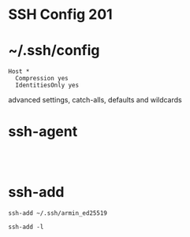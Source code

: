 # SSH Config 201

# ~/.ssh/config
```
Host *
  Compression yes
  IdentitiesOnly yes
```
advanced settings, catch-alls, defaults and wildcards

<div class="page"/>

# ssh-agent
```
```

&#160;

# ssh-add
```
ssh-add ~/.ssh/armin_ed25519
```

```
ssh-add -l
```
